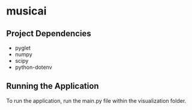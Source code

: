 # musicai

## Project Dependencies

 - pyglet
 - numpy
 - scipy
 - python-dotenv

## Running the Application

To run the application, run the main.py file within the visualization folder.